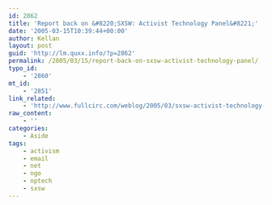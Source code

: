 ```yaml
---
id: 2862
title: 'Report back on &#8220;SXSW: Activist Technology Panel&#8221;'
date: '2005-03-15T10:39:44+00:00'
author: Kellan
layout: post
guid: 'http://lm.quxx.info/?p=2862'
permalink: /2005/03/15/report-back-on-sxsw-activist-technology-panel/
typo_id:
    - '2860'
mt_id:
    - '2851'
link_related:
    - 'http://www.fullcirc.com/weblog/2005/03/sxsw-activist-technology-panel.htm'
raw_content:
    - ''
categories:
    - Aside
tags:
    - activism
    - email
    - net
    - ngo
    - nptech
    - sxsw
---
```



